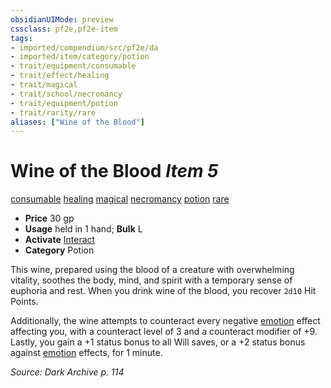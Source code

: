 ```yaml
---
obsidianUIMode: preview
cssclass: pf2e,pf2e-item
tags:
- imported/compendium/src/pf2e/da
- imported/item/category/potion
- trait/equipment/consumable
- trait/effect/healing
- trait/magical
- trait/school/necromancy
- trait/equipment/potion
- trait/rarity/rare
aliases: ["Wine of the Blood"]
---
```

# Wine of the Blood *Item 5*  
[consumable](consumable.md)  [healing](healing.md)  [magical](magical.md)  [necromancy](necromancy.md)  [potion](potion.md)  [rare](rare.md)  

- **Price** 30 gp
- **Usage** held in 1 hand; **Bulk** L
- **Activate** [Interact](interact.md)
- **Category** Potion

This wine, prepared using the blood of a creature with overwhelming vitality, soothes the body, mind, and spirit with a temporary sense of euphoria and rest. When you drink wine of the blood, you recover `2d10` Hit Points.

Additionally, the wine attempts to counteract every negative [emotion](emotion.md) effect affecting you, with a counteract level of 3 and a counteract modifier of +9. Lastly, you gain a +1 status bonus to all Will saves, or a +2 status bonus against [emotion](emotion.md) effects, for 1 minute.

*Source: Dark Archive p. 114*